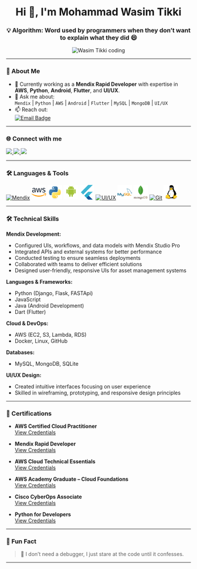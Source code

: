 <h1 align="center">Hi 👋, I'm Mohammad Wasim Tikki</h1> 

<h3 align="center">💡 Algorithm: Word used by programmers when they don’t want to explain what they did 😄</h3>

<p align="center">
  <img src="https://raw.githubusercontent.com/wasimtikki120/wasimtikki120/main/Wasim%20Tikki.gif" width="400" alt="Wasim Tikki coding" />
</p>

---

### 🚀 About Me

- 🌱 Currently working as a **Mendix Rapid Developer** with expertise in **AWS**, **Python**, **Android**, **Flutter**, and **UI/UX**.
- 💬 Ask me about:  
   <code>Mendix</code> | <code>Python</code> | <code>AWS</code> | <code>Android</code> | <code>Flutter</code> | <code>MySQL</code> | <code>MongoDB</code> | <code>UI/UX</code>
- 📫 Reach out:  
  <a href="mailto:m.wasimtikki@gmail.com"><img src="https://img.shields.io/badge/Gmail-D14836?style=flat-square&logo=gmail&logoColor=white" alt="Email Badge"/></a>

---

### 🌐 Connect with me

<p align="left">
  <a href="https://twitter.com/tikkiwasim" target="_blank">
    <img src="https://img.shields.io/badge/Twitter-%231DA1F2.svg?style=flat&logo=twitter&logoColor=white" />
  </a>
  <a href="https://www.linkedin.com/in/mohammad-wasim-tikki/" target="_blank">
    <img src="https://img.shields.io/badge/LinkedIn-%230077B5.svg?style=flat&logo=linkedin&logoColor=white" />
  </a>
  <a href="https://instagram.com/wasim_tikki" target="_blank">
    <img src="https://img.shields.io/badge/Instagram-%23E4405F.svg?style=flat&logo=instagram&logoColor=white" />
  </a>
</p>

---


### 🛠️ Languages & Tools

<p align="left">
  <a href="https://www.mendix.com/" target="_blank"><img class="tool-icon" src="https://cdn.brandfetch.io/idBxdmVdhR/w/820/h/246/theme/dark/logo.png?c=1dxbfHSJFAPEGdCLU4o5B" width="120" height="40" alt="Mendix"/></a>
  <a href="https://aws.amazon.com/" target="_blank"><img class="tool-icon" src="https://raw.githubusercontent.com/devicons/devicon/master/icons/amazonwebservices/amazonwebservices-original-wordmark.svg" width="40" height="40" alt="AWS"/></a>
  <a href="https://www.python.org" target="_blank"><img class="tool-icon" src="https://raw.githubusercontent.com/devicons/devicon/master/icons/python/python-original.svg" width="40" height="40" alt="Python"/></a>
  <a href="https://developer.android.com" target="_blank"><img class="tool-icon" src="https://raw.githubusercontent.com/devicons/devicon/master/icons/android/android-original-wordmark.svg" width="40" height="40" alt="Android"/></a>
  <a href="https://flutter.dev" target="_blank"><img class="tool-icon" src="https://raw.githubusercontent.com/devicons/devicon/master/icons/flutter/flutter-original.svg" width="40" height="40" alt="Flutter"/></a>
  <a href="https://www.adobe.com/products/xd.html" target="_blank"><img class="tool-icon" src="https://cdn-icons-png.flaticon.com/512/7858/7858975.png" width="40" height="40" alt="UI/UX"/></a>
  <a href="https://www.mysql.com/" target="_blank"><img class="tool-icon" src="https://raw.githubusercontent.com/devicons/devicon/master/icons/mysql/mysql-original-wordmark.svg" width="40" height="40" alt="MySQL"/></a>
  <a href="https://www.mongodb.com/" target="_blank"><img class="tool-icon" src="https://raw.githubusercontent.com/devicons/devicon/master/icons/mongodb/mongodb-original-wordmark.svg" width="40" height="40" alt="MongoDB"/></a>
  <a href="https://git-scm.com/" target="_blank"><img class="tool-icon" src="https://www.vectorlogo.zone/logos/git-scm/git-scm-icon.svg" width="40" height="40" alt="Git"/></a>
  <a href="https://www.linux.org/" target="_blank"><img class="tool-icon" src="https://raw.githubusercontent.com/devicons/devicon/master/icons/linux/linux-original.svg" width="40" height="40" alt="Linux"/></a>
</p>


---


### 🛠 Technical Skills

**Mendix Development:**
- Configured UIs, workflows, and data models with Mendix Studio Pro
- Integrated APIs and external systems for better performance
- Conducted testing to ensure seamless deployments
- Collaborated with teams to deliver efficient solutions
- Designed user-friendly, responsive UIs for asset management systems

**Languages & Frameworks:**
- Python (Django, Flask, FASTApi)
- JavaScript
- Java (Android Development)
- Dart (Flutter)

**Cloud & DevOps:**
- AWS (EC2, S3, Lambda, RDS)
- Docker, Linux, GitHub

**Databases:**
- MySQL, MongoDB, SQLite

**UI/UX Design:**
- Created intuitive interfaces focusing on user experience
- Skilled in wireframing, prototyping, and responsive design principles

---

### 📜 Certifications

- **AWS Certified Cloud Practitioner**  
  [View Credentials](https://www.credly.com/badges/b8e25b0d-519f-489b-af03-efc6a0c9b6bc/public_url)

- **Mendix Rapid Developer**  
  [View Credentials](https://drive.google.com/file/d/1yyYZJt5jI91BJU9HhvGVfgAx9HVIdN9s/view?usp=sharing)

- **AWS Cloud Technical Essentials**  
  [View Credentials](https://www.coursera.org/account/accomplishments/verify/D239P39ZMKDV)

- **AWS Academy Graduate – Cloud Foundations**  
  [View Credentials](https://www.credly.com/badges/493efaed-4f70-49ff-8414-163782ac5a71/public_url)

- **Cisco CyberOps Associate**  
  [View Credentials](https://www.credly.com/badges/2c7c587f-6d97-4010-acf3-f95f08dbd391/public_url)

- **Python for Developers**  
  [View Credentials](https://drive.google.com/file/d/1vubwRiIdonp4OF8NiHtlZ6a6ScuTDmeH/view)

---


### 🎯 Fun Fact
> 🧠 I don’t need a debugger, I just stare at the code until it confesses.

---

